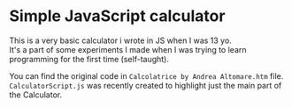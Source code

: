 # Simple JavaScript calculator

This is a very basic calculator i wrote in JS when I was 13 yo.  
It's a part of some experiments I made when I was trying to learn programming for the first time (self-taught).

You can find the original code in `Calcolatrice by Andrea Altomare.htm` file.  
`CalculatorScript.js` was recently created to highlight just the main part of the Calculator.
